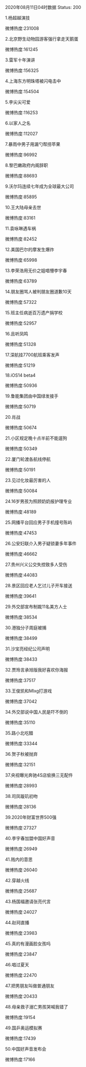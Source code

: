 2020年08月11日04时数据
Status: 200

1.杨超越演技

微博热度:231008

2.北京野生动物园游客强行拿走天鹅蛋

微博热度:161245

3.雷军十年演讲

微博热度:156325

4.上海东方明珠塔被闪电击中

微博热度:154504

5.李尖尖可爱

微博热度:116253

6.以家人之名

微博热度:112027

7.暴雨中男子用漏勺帮捞苹果

微博热度:96992

8.黎巴嫩政府内阁辞职

微博热度:88693

9.沃尔玛连续七年成为全球最大公司

微博热度:85895

10.王大陆母亲去世

微博热度:83161

11.袁咏琳遇车祸

微博热度:82452

12.美国巴尔的摩发生爆炸

微博热度:65998

13.李荣浩用无价之姐唱懵李宇春

微博热度:63789

14.朋友圈骂人被判朋友圈道歉10天

微博热度:57322

15.班主任病逝百万遗产捐学校

微博热度:52957

16.且听凤鸣

微博热度:51328

17.深航挂7700航班乘客发声

微博热度:51219

18.iOS14 beta4

微博热度:50936

19.鲁能集团由中国绿发接手

微博热度:50719

20.肖战

微博热度:50674

21.小区规定晚十点半前不能遛狗

微博热度:50349

22.厦门轮渡各航线停航

微博热度:50191

23.见过化妆最厉害的人

微博热度:50084

24.16岁男孩为照顾奶奶报护理专业

微博热度:48189

25.网播平台回应男子手机撞号陈屿

微博热度:47453

26.公安妇联介入男子疑锁妻多年事件

微博热度:46662

27.贵州兴义公交失控致多人受伤

微博热度:44083

28.景区回应老人乞讨儿子开车接送

微博热度:39641

29.外交部宣布制裁11名美方人士

微博热度:38534

30.港独分子周庭被捕

微博热度:38499

31.沙宝亮经纪公司声明

微博热度:38433

32.贾玲言承旭版我好喜欢你海报

微博热度:37517

33.王俊凯和Mlxg打游戏

微博热度:37042

34.外交部说中国人民是吓不倒的

微博热度:35110

35.路小北吃醋

微博热度:33344

36.贺子秋被抛弃

微博热度:32151

37.央视曝光奔驰4S店偷换三无配件

微博热度:28993

38.司凤璇玑初吻

微博热度:28136

39.2020年财富世界500强

微博热度:27327

40.李宇春加盟中国好声音

微博热度:26949

41.贱内的意思

微博热度:26040

42.穿越火线

微博热度:25687

43.杨国福邀请张亮代言

微博热度:24027

44.赵珂直播

微博热度:23983

45.真的有漫画脸女孩吗

微博热度:23847

46.唱过夏天

微博热度:22470

47.把男朋友叫做普通朋友

微博热度:20433

48.母亲救子溺亡男孩哭喊我错了

微博热度:19154

49.国乒奥运模拟赛

微博热度:17439

50.中国好声音发布会

微博热度:17166

